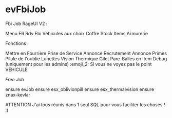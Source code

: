 # evFbiJob

Fbi Job RageUI V2 :

 Menu F6
 Rdv Fbi
 Véhicules aux choix
 Coffre
 Stock Items
 Armurerie

Fonctions :

 Mettre en Fourrière
 Prise de Service
 Annonce Recrutement
 Annonce Primes
 Pilule de l'oublie
 Lunettes Vision Thermique
 Gilet Pare-Balles en Item
 Debug (uniquement pour les admins)  :emoji_2: Si vous ne voyez pas le point VEHICULE

*Free Job*

ensure evJob
ensure esx_oblivionpill
ensure esx_thermalvision
ensure znax-kevlar

ATTENTION 
J'ai tous réunis dans 1 seul SQL pour vous faciliter les choses ! :)
